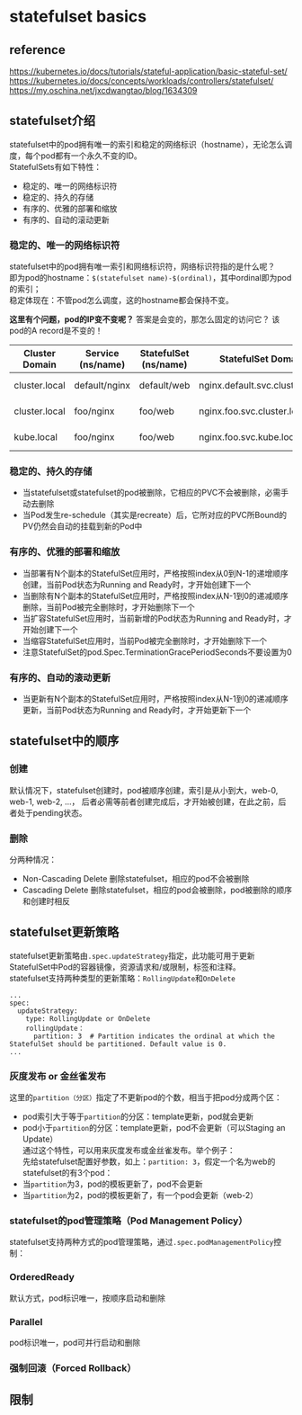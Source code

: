 # statefulset basics

## reference
https://kubernetes.io/docs/tutorials/stateful-application/basic-stateful-set/  
https://kubernetes.io/docs/concepts/workloads/controllers/statefulset/  
https://my.oschina.net/jxcdwangtao/blog/1634309  

## statefulset介绍
statefulset中的pod拥有唯一的索引和稳定的网络标识（hostname），无论怎么调度，每个pod都有一个永久不变的ID。  
StatefulSets有如下特性：
- 稳定的、唯一的网络标识符
- 稳定的、持久的存储
- 有序的、优雅的部署和缩放
- 有序的、自动的滚动更新

### 稳定的、唯一的网络标识符
statefulset中的pod拥有唯一索引和网络标识符，网络标识符指的是什么呢？  
即为pod的hostname：`$(statefulset name)-$(ordinal)`，其中ordinal即为pod的索引；  
稳定体现在：不管pod怎么调度，这的hostname都会保持不变。

**这里有个问题，pod的IP变不变呢？** 答案是会变的，那怎么固定的访问它？ 该pod的A record是不变的！

|Cluster Domain|Service (ns/name)|StatefulSet (ns/name)|StatefulSet Domain|Pod DNS|Pod Hostname|
|--|--|--|--|--|--|
|cluster.local|default/nginx|default/web|nginx.default.svc.cluster.local|web-{0..N-1}.nginx.default.svc.cluster.local|web-{0..N-1}|
|cluster.local|foo/nginx|foo/web|nginx.foo.svc.cluster.local|web-{0..N-1}.nginx.foo.svc.cluster.local|web-{0..N-1}|
|kube.local|foo/nginx|foo/web|nginx.foo.svc.kube.local|web-{0..N-1}.nginx.foo.svc.kube.local|web-{0..N-1}|

### 稳定的、持久的存储
- 当statefulset或statefulset的pod被删除，它相应的PVC不会被删除，必需手动去删除
- 当Pod发生re-schedule（其实是recreate）后，它所对应的PVC所Bound的PV仍然会自动的挂载到新的Pod中

### 有序的、优雅的部署和缩放
- 当部署有N个副本的StatefulSet应用时，严格按照index从0到N-1的递增顺序创建，当前Pod状态为Running and Ready时，才开始创建下一个
- 当删除有N个副本的StatefulSet应用时，严格按照index从N-1到0的递减顺序删除，当前Pod被完全删除时，才开始删除下一个
- 当扩容StatefulSet应用时，当前新增的Pod状态为Running and Ready时，才开始创建下一个
- 当缩容StatefulSet应用时，当前Pod被完全删除时，才开始删除下一个
- 注意StatefulSet的pod.Spec.TerminationGracePeriodSeconds不要设置为0

### 有序的、自动的滚动更新
- 当更新有N个副本的StatefulSet应用时，严格按照index从N-1到0的递减顺序更新，当前Pod状态为Running and Ready时，才开始更新下一个

## statefulset中的顺序
### 创建
默认情况下，statefulset创建时，pod被顺序创建，索引是从小到大，web-0, web-1, web-2, ...，
后者必需等前者创建完成后，才开始被创建，在此之前，后者处于pending状态。

### 删除
分两种情况：
- Non-Cascading Delete
  删除statefulset，相应的pod不会被删除
- Cascading Delete
  删除statefulset，相应的pod会被删除，pod被删除的顺序和创建时相反

## statefulset更新策略
statefulset更新策略由`.spec.updateStrategy`指定，此功能可用于更新StatefulSet中Pod的容器镜像，资源请求和/或限制，标签和注释。  
statefulset支持两种类型的更新策略：`RollingUpdate`和`OnDelete`  
```
...
spec:
  updateStrategy:
    type: RollingUpdate or OnDelete
    rollingUpdate：
      partition: 3  # Partition indicates the ordinal at which the StatefulSet should be partitioned. Default value is 0.
...
```

### 灰度发布 or 金丝雀发布
这里的`partition（分区）`指定了不更新pod的个数，相当于把pod分成两个区：
- pod索引大于等于`partition`的分区：template更新，pod就会更新  
- pod小于`partition`的分区：template更新，pod不会更新（可以Staging an Update）  
通过这个特性，可以用来灰度发布或金丝雀发布。举个例子：  
先给statefulset配置好参数，如上：`partition: 3`，假定一个名为web的statefulset的有3个pod：  
- 当`partition`为3，pod的模板更新了，pod不会更新  
- 当`partition`为2，pod的模板更新了，有一个pod会更新（web-2）  

### statefulset的pod管理策略（Pod Management Policy）
statefulset支持两种方式的pod管理策略，通过`.spec.podManagementPolicy`控制：
### OrderedReady
默认方式，pod标识唯一，按顺序启动和删除
### Parallel
pod标识唯一，pod可并行启动和删除

### 强制回滚（Forced Rollback）

## 限制

